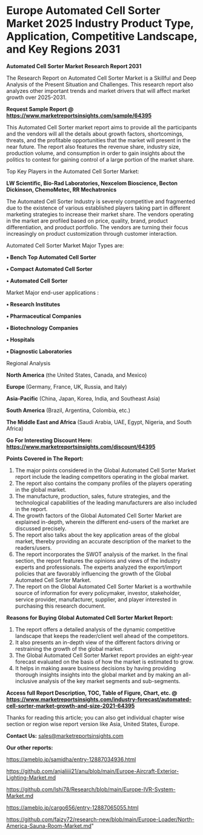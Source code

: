 # Europe Automated Cell Sorter Market 2025 Industry Product Type, Application, Competitive Landscape, and Key Regions 2031

<strong>Automated Cell Sorter Market Research Report 2031</strong>

The Research Report on Automated Cell Sorter Market is a Skillful and Deep Analysis of the Present Situation and Challenges. This research report also analyzes other important trends and market drivers that will affect market growth over 2025-2031.

<strong>Request Sample Report @ <a href=https://www.marketreportsinsights.com/sample/64395>https://www.marketreportsinsights.com/sample/64395</a></strong>

This Automated Cell Sorter market report aims to provide all the participants and the vendors will all the details about growth factors, shortcomings, threats, and the profitable opportunities that the market will present in the near future. The report also features the revenue share, industry size, production volume, and consumption in order to gain insights about the politics to contest for gaining control of a large portion of the market share.

Top Key Players in the Automated Cell Sorter Market:

<strong>LW Scientific, Bio-Rad Laboratories, Nexcelom Bioscience, Becton Dickinson, ChemoMetec, RR Mechatronics</strong>

The Automated Cell Sorter Industry is severely competitive and fragmented due to the existence of various established players taking part in different marketing strategies to increase their market share. The vendors operating in the market are profiled based on price, quality, brand, product differentiation, and product portfolio. The vendors are turning their focus increasingly on product customization through customer interaction.

Automated Cell Sorter Market Major Types are:

<strong>• Bench Top Automated Cell Sorter

• Compact Automated Cell Sorter

• Automated Cell Sorter</strong>

Market Major end-user applications :

<strong>• Research Institutes

• Pharmaceutical Companies

• Biotechnology Companies

• Hospitals

• Diagnostic Laboratories</strong>

Regional Analysis

</u><strong><b>North America</b></strong> (the United States, Canada, and Mexico)

<strong><b>Europe </b></strong>(Germany, France, UK, Russia, and Italy)

<strong><b>Asia-Pacific</b></strong> (China, Japan, Korea, India, and Southeast Asia)

<strong><b>South America</b></strong> (Brazil, Argentina, Colombia, etc.)

<strong><b>The Middle East and Africa</b></strong> (Saudi Arabia, UAE, Egypt, Nigeria, and South Africa)

<strong>Go For Interesting Discount Here: <a href=https://www.marketreportsinsights.com/discount/64395>https://www.marketreportsinsights.com/discount/64395</a></strong>

<strong>Points Covered in The Report:</strong>
<ol>
  <li>The major points considered in the Global Automated Cell Sorter Market report include the leading competitors operating in the global market.</li>
  <li>The report also contains the company profiles of the players operating in the global market.</li>
  <li>The manufacture, production, sales, future strategies, and the technological capabilities of the leading manufacturers are also included in the report.</li>
  <li>The growth factors of the Global Automated Cell Sorter Market are explained in-depth, wherein the different end-users of the market are discussed precisely.</li>
  <li>The report also talks about the key application areas of the global market, thereby providing an accurate description of the market to the readers/users.</li>
  <li>The report incorporates the SWOT analysis of the market. In the final section, the report features the opinions and views of the industry experts and professionals. The experts analyzed the export/import policies that are favorably influencing the growth of the Global Automated Cell Sorter Market.</li>
  <li>The report on the Global Automated Cell Sorter Market is a worthwhile source of information for every policymaker, investor, stakeholder, service provider, manufacturer, supplier, and player interested in purchasing this research document.</li>
</ol>
<strong>Reasons for Buying Global Automated Cell Sorter Market Report:</strong>

<ol>
  <li>The report offers a detailed analysis of the dynamic competitive landscape that keeps the reader/client well ahead of the competitors.</li>
  <li>It also presents an in-depth view of the different factors driving or restraining the growth of the global market.</li>
  <li>The Global Automated Cell Sorter Market report provides an eight-year forecast evaluated on the basis of how the market is estimated to grow.</li>
  <li>It helps in making aware business decisions by having providing thorough insights insights into the global market and by making an all-inclusive analysis of the key market segments and sub-segments.</li>
</ol>
<strong>Access full Report Description, TOC, Table of Figure, Chart, etc. @ <a href=https://www.marketreportsinsights.com/industry-forecast/automated-cell-sorter-market-growth-and-size-2021-64395>https://www.marketreportsinsights.com/industry-forecast/automated-cell-sorter-market-growth-and-size-2021-64395</a></strong>


Thanks for reading this article; you can also get individual chapter wise section or region wise report version like Asia, United States, Europe.

<strong>Contact Us:</strong>
sales@marketreportsinsights.com

<strong>Our other reports:</strong>

<a href=https://ameblo.jp/samidha/entry-12887034936.html>https://ameblo.jp/samidha/entry-12887034936.html</a>

<a href=https://github.com/anjaliiii21/anu/blob/main/Europe-Aircraft-Exterior-Lighting-Market.md>https://github.com/anjaliiii21/anu/blob/main/Europe-Aircraft-Exterior-Lighting-Market.md</a>

<a href=https://github.com/Ishi78/Research/blob/main/Europe-IVR-System-Market.md>https://github.com/Ishi78/Research/blob/main/Europe-IVR-System-Market.md</a>

<a href=https://ameblo.jp/cargo656/entry-12887065055.html>https://ameblo.jp/cargo656/entry-12887065055.html</a>

<a href=https://github.com/faizy72/research-new/blob/main/Europe-Loader/North-America-Sauna-Room-Market.md>https://github.com/faizy72/research-new/blob/main/Europe-Loader/North-America-Sauna-Room-Market.md</a>"
